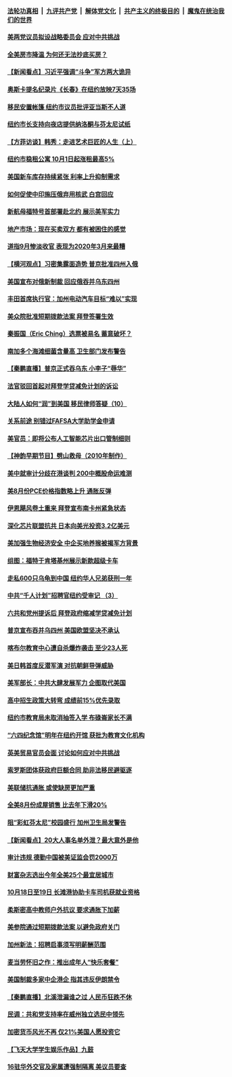 ####  [法轮功真相](../../../../basic/blob/master/README.md?t=10011831) &nbsp;|&nbsp; [九评共产党](../../../../9ping.md/blob/master/README.md?t=10011831) &nbsp;|&nbsp; [解体党文化](../../../../jtdwh.md/blob/master/README.md?t=10011831)  &nbsp;|&nbsp; [共产主义的终极目的](../../../../gczydzjmd.md/blob/master/README.md?t=10011831) &nbsp;|&nbsp; [魔鬼在统治我们的世界](../../../../mgztzwmdsj.md/blob/master/README.md?t=10011831) 

#### [美两党议员拟设战略委员会 应对中共挑战](../pages/nsc412/n13836607.md?t=10011831) 

#### [全美房市降温 为何还无法抄底买房？](../pages/nsc412/n13836669.md?t=10011831) 

#### [【新闻看点】习近平强调“斗争”军方两大诡异](../pages/nsc412/n13836385.md?t=10011831) 

#### [奥斯卡提名纪录片《长春》在纽约放映7天35场](../pages/nsc412/n13836576.md?t=10011831) 

#### [移民安置帐篷 纽约市议员批评亚当斯不人道](../pages/nsc412/n13836600.md?t=10011831) 

#### [纽约市长支持向夜店提供纳洛酮与芬太尼试纸](../pages/nsc412/n13836582.md?t=10011831) 

#### [【方菲访谈】韩秀：走进艺术巨匠的人生（上）](../pages/nsc412/n13836429.md?t=10011831) 

#### [纽约市稳租公寓 10月1日起涨租最高5%](../pages/nsc412/n13836584.md?t=10011831) 

#### [美国新车库存持续紧张 利率上升抑制需求](../pages/nsc412/n13836599.md?t=10011831) 

#### [如何促使中印施压俄弃用核武 白宫回应](../pages/nsc412/n13836563.md?t=10011831) 

#### [新航母福特号首部署赴北约 展示美军实力](../pages/nsc412/n13836538.md?t=10011831) 

#### [地产市场：现在买卖双方 都有被困住的感觉](../pages/nsc412/n13836571.md?t=10011831) 

#### [道指9月惨淡收官 表现为2020年3月来最糟](../pages/nsc412/n13836475.md?t=10011831) 

#### [【横河观点】习密集露面造势 普京批准四州入俄](../pages/nsc412/n13836438.md?t=10011831) 

#### [美国宣布对俄新制裁 回应俄吞并乌东四州](../pages/nsc412/n13836435.md?t=10011831) 

#### [丰田首席执行官：加州电动汽车目标“难以”实现](../pages/nsc412/n13836545.md?t=10011831) 

#### [美众院批准短期拨款法案 拜登签署生效](../pages/nsc412/n13836470.md?t=10011831) 

#### [秦振国（Eric Ching）选票被易名 蓄意破坏？](../pages/nsc412/n13836542.md?t=10011831) 

#### [南加多个海滩细菌含量高 卫生部门发布警告](../pages/nsc412/n13836537.md?t=10011831) 

#### [【秦鹏直播】普京正式吞乌东 小李子“辱华”](../pages/nsc412/n13836434.md?t=10011831) 

#### [法官驳回首起对拜登学贷减免计划的诉讼](../pages/nsc412/n13836380.md?t=10011831) 

#### [大陆人如何“润”到美国 移民律师答疑（10）](../pages/nsc412/n13836442.md?t=10011831) 

#### [关系前途 别错过FAFSA大学助学金申请](../pages/nsc412/n13836428.md?t=10011831) 

#### [美官员：即将公布人工智能芯片出口管制细则](../pages/nsc412/n13836430.md?t=10011831) 

#### [【神韵早期节目】劈山救母（2010年制作）](../pages/nsc412/n13836386.md?t=10011831) 

#### [美中就审计分歧在港谈判 200中概股命运难测](../pages/nsc412/n13834602.md?t=10011831) 

#### [美8月份PCE价格指数略上升 通胀反弹](../pages/nsc412/n13836319.md?t=10011831) 

#### [伊恩飓风卷土重来  拜登宣布南卡州紧急状态](../pages/nsc412/n13836310.md?t=10011831) 

#### [深化芯片联盟抗共 日本向美光投资3.2亿美元](../pages/nsc412/n13836337.md?t=10011831) 

#### [美加强生物经济安全 中企买地养猴被揭军方背景](../pages/nsc412/n13836141.md?t=10011831) 

#### [组图：福特于肯塔基州展示新款超级卡车](../pages/nsc412/n13835323.md?t=10011831) 

#### [走私600只乌龟到中国 纽约华人兄弟获刑一年](../pages/nsc412/n13835917.md?t=10011831) 

#### [中共“千人计划”招聘官纽约受审记 （3）](../pages/nsc412/n13835934.md?t=10011831) 

#### [六共和党州提诉后 拜登政府缩减学贷减免计划](../pages/nsc412/n13836169.md?t=10011831) 

#### [普京宣布吞并乌四州 美国欧盟坚决不承认](../pages/nsc412/n13836171.md?t=10011831) 

#### [喀布尔教育中心遭自杀爆炸袭击 至少23人死](../pages/nsc412/n13836144.md?t=10011831) 

#### [美日韩首度反潜军演 对抗朝鲜导弹威胁](../pages/nsc412/n13836120.md?t=10011831) 

#### [美军部长：中共大肆发展军力 企图取代美国](../pages/nsc412/n13836032.md?t=10011831) 

#### [高中招生政策大转弯 成绩前15%优先录取](../pages/nsc412/n13835928.md?t=10011831) 

#### [纽约市教育局未取消抽签入学 布碌崙家长不满](../pages/nsc412/n13835944.md?t=10011831) 

#### [“六四纪念馆”明年在纽约开馆 获批为教育文化机构](../pages/nsc412/n13835932.md?t=10011831) 

#### [英美贸易官员会面 讨论如何应对中共挑战](../pages/nsc412/n13835855.md?t=10011831) 

#### [索罗斯团体获政府巨额合同 助非法移民避驱逐](../pages/nsc412/n13835735.md?t=10011831) 

#### [美联储抗通胀 或使缺房更加严重](../pages/nsc412/n13835866.md?t=10011831) 

#### [全美8月份成屋销售 比去年下滑20%](../pages/nsc412/n13835835.md?t=10011831) 

#### [阻“彩虹芬太尼”校园盛行 加州卫生局发警告](../pages/nsc412/n13835825.md?t=10011831) 

#### [【新闻看点】20大人事名单外泄？最大意外是他](../pages/nsc412/n13835496.md?t=10011831) 

#### [审计违规 德勤中国被美证监会罚2000万](../pages/nsc412/n13835766.md?t=10011831) 

#### [财富杂志选出今年全美25个最宜居城市](../pages/nsc412/n13835796.md?t=10011831) 

#### [10月18日至19日 长滩港协助卡车司机获就业资格](../pages/nsc412/n13835776.md?t=10011831) 

#### [柔斯密高中教师户外抗议 要求通胀下加薪](../pages/nsc412/n13835749.md?t=10011831) 

#### [美参院通过短期拨款法案 以避免政府关门](../pages/nsc412/n13835685.md?t=10011831) 

#### [加州新法：招聘启事须写明薪酬范围](../pages/nsc412/n13835707.md?t=10011831) 

#### [麦当劳怀旧之作：推出成年人“快乐套餐”](../pages/nsc412/n13835697.md?t=10011831) 

#### [美国制裁多家中企港企 指其违反伊朗禁令](../pages/nsc412/n13835673.md?t=10011831) 

#### [【秦鹏直播】北溪泄漏谁之过 人民币狂跌不休](../pages/nsc412/n13835698.md?t=10011831) 

#### [民调：共和党支持率在威州独立选民中领先](../pages/nsc412/n13835571.md?t=10011831) 

#### [加密货币风光不再 仅21%美国人愿投资它](../pages/nsc412/n13835696.md?t=10011831) 

#### [【飞天大学学生娱乐作品】九鼓](../pages/nsc412/n13835613.md?t=10011831) 

#### [16驻华外交官及家属遭强制隔离 美议员要查](../pages/nsc412/n13835668.md?t=10011831) 

